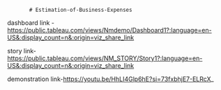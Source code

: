            # Estimation-of-Business-Expenses    


dashboard link -           https://public.tableau.com/views/Nmdemo/Dashboard1?:language=en-US&:display_count=n&:origin=viz_share_link

story link-https://public.tableau.com/views/NM_STORY/Story1?:language=en-US&:display_count=n&:origin=viz_share_link

demonstration link-https://youtu.be/HhLI4Glp6hE?si=73fxbhjE7-ELRcX_
